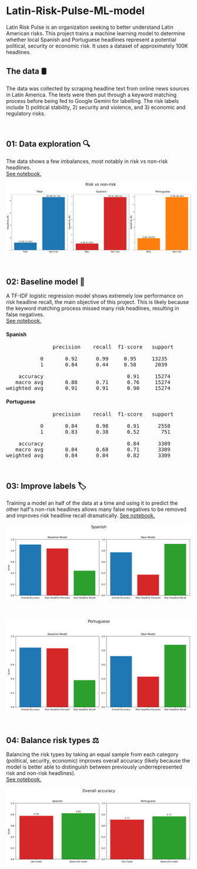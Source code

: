 # Latin-Risk-Pulse-ML-model

Latin Risk Pulse is an organization seeking to better understand Latin American risks. This project trains a machine learning model to determine whether local Spanish and Portuguese headlines represent a potential political, security or economic risk. It uses a dataset of approximately 100K headlines.

## The data 🛢
The data was collected by scraping headline text from online news sources in Latin America. The texts were then put through a keyword matching process before being fed to Google Gemini for labelling. The risk labels include 1) political stability, 2) security and violence, and 3) economic and regulatory risks.

<br>

## 01: Data exploration 🔍
The data shows a few imbalances, most notably in risk vs non-risk headlines.  
[See notebook.](Notebooks/01_data_exploration.ipynb)


![Data exploration](Images/data_exploration_1_risk_vs_non_risk.png)

<br>

## 02: Baseline model 🚀
A TF-IDF logistic regression model shows extremely low performance on risk headline recall, the main objective of this project. This is likely because the keyword matching process missed many risk headlines, resulting in false negatives.  
[See notebook.](Notebooks/02_tfidf_baseline.ipynb)

#### Spanish

<pre>
               precision    recall  f1-score   support

           0       0.92      0.99     0.95     13235
           1       0.84      0.44     0.58      2039

    accuracy                           0.91     15274
   macro avg       0.88      0.71      0.76     15274
weighted avg       0.91      0.91      0.90     15274
</pre>

#### Portuguese

<pre>
               precision    recall  f1-score   support

           0       0.84      0.98      0.91      2558
           1       0.83      0.38      0.52       751

    accuracy                           0.84      3309
   macro avg       0.84      0.68      0.71      3309
weighted avg       0.84      0.84      0.82      3309
</pre>

<br>

## 03: Improve labels 🏷️
Training a model an half of the data at a time and using it to predict the other half's non-risk headlines allows many false negatives to be removed and improves risk headline recall dramatically.
[See notebook.](Notebooks/03_improve_label_quality.ipynb)

![Improved recall](Images/improve_labels_spanish_metrics.png)

<br>

![Improved recall](Images/improve_labels_portuguese_metrics.png)

<br>

## 04: Balance risk types ⚖️
Balancing the risk types by taking an equal sample from each category (political, security, economic) improves overall accuracy (likely because the model is better able to distinguish between previously underrepresented risk and non-risk headlines).  
[See notebook.](Notebooks/04_balance_risk_types.ipynb)

![Improved recall](Images/balance_risk_types_overall_accuracy.png)

